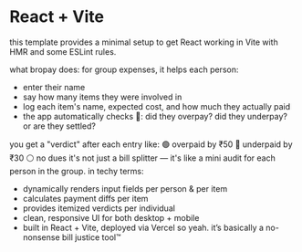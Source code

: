 # React + Vite
this template provides a minimal setup to get React working in Vite with HMR and some ESLint rules.

what bropay does:
for group expenses, it helps each person:
- enter their name
- say how many items they were involved in
- log each item's name, expected cost, and how much they actually paid
- the app automatically checks 👀:
did they overpay?
did they underpay?
or are they settled?

you get a "verdict" after each entry like:
🟢 overpaid by ₹50
🔴 underpaid by ₹30
⚪ no dues
it's not just a bill splitter — it's like a mini audit for each person in the group.
in techy terms:
- dynamically renders input fields per person & per item
- calculates payment diffs per item
- provides itemized verdicts per individual
- clean, responsive UI for both desktop + mobile
- built in React + Vite, deployed via Vercel
so yeah. it’s basically a no-nonsense bill justice tool™ 
